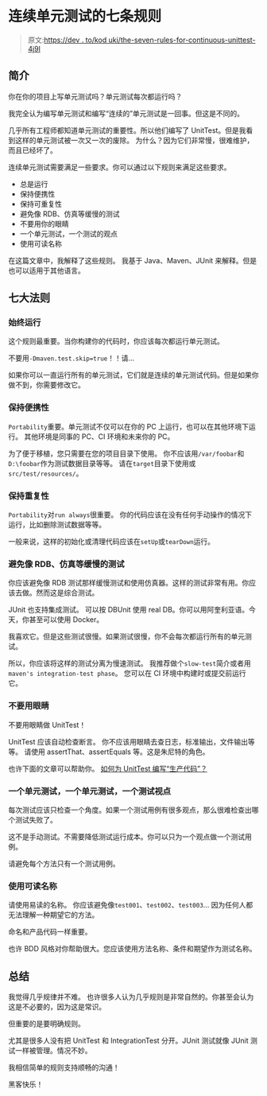 # 连续单元测试的七条规则

> 原文:[https://dev . to/kod uki/the-seven-rules-for-continuous-unittest-4j9l](https://dev.to/koduki/the-seven-rules-for-continuous-unittest-4j9l)

## [](#introduction)简介

你在你的项目上写单元测试吗？单元测试每次都运行吗？

我完全认为编写单元测试和编写“连续的”单元测试是一回事。但这是不同的。

几乎所有工程师都知道单元测试的重要性。所以他们编写了 UnitTest。但是我看到这样的单元测试被一次又一次的废除。
为什么？因为它们非常慢，很难维护，而且已经坏了。

连续单元测试需要满足一些要求。你可以通过以下规则来满足这些要求。

*   总是运行
*   保持便携性
*   保持可重复性
*   避免像 RDB、仿真等缓慢的测试
*   不要用你的眼睛
*   一个单元测试，一个测试的观点
*   使用可读名称

在这篇文章中，我解释了这些规则。
我基于 Java、Maven、JUnit 来解释。但是也可以适用于其他语言。

## [](#the-seven-rules)七大法则

### [](#run-always)始终运行

这个规则最重要。当你构建你的代码时，你应该每次都运行单元测试。

不要用`-Dmaven.test.skip=true`！！请...

如果你可以一直运行所有的单元测试，它们就是连续的单元测试代码。但是如果你做不到，你需要修改它。

### [](#keep-portability)保持便携性

`Portability`重要。单元测试不仅可以在你的 PC 上运行，也可以在其他环境下运行。
其他环境是同事的 PC、CI 环境和未来你的 PC。

为了便于移植，您只需要在您的项目目录下使用。
你不应该用`/var/foobar`和`D:\foobar`作为测试数据目录等等。
请在`target`目录下使用或`src/test/resources/`。

### [](#keep-repeatability)保持重复性

`Portability`对`run always`很重要。
你的代码应该在没有任何手动操作的情况下运行，比如删除测试数据等等。

一般来说，这样的初始化或清理代码应该在`setUp`或`tearDown`运行。

### 避免像 RDB、仿真等缓慢的测试

你应该避免像 RDB 测试那样缓慢测试和使用仿真器。这样的测试非常有用。你应该去做。然而这是综合测试。

JUnit 也支持集成测试。
可以按 DBUnit 使用 real DB。你可以用阿奎利亚语。今天，你甚至可以使用 Docker。

我喜欢它。但是这些测试很慢。如果测试很慢，你不会每次都运行所有的单元测试。

所以，你应该将这样的测试分离为慢速测试。
我推荐做个`slow-test`简介或者用`maven's integration-test phase`。
您可以在 CI 环境中构建时或提交前运行它。

### [](#dont-use-your-eyes)不要用眼睛

不要用眼睛做 UnitTest！

UnitTest 应该自动检查断言。
你不应该用眼睛去查日志，标准输出，文件输出等等。
请使用 assertThat、assertEquals 等。这是朱尼特的角色。

也许下面的文章可以帮助你。
[如何为 UnitTest 编写“生产代码”？](https://dev.to/koduki/how-do-you-write-production-code-for-unittest-5f30)

### [](#one-unittest-one-unittest-one-point-of-view-for-a-test)一个单元测试，一个单元测试，一个测试视点

每次测试应该只检查一个角度。如果一个测试用例有很多观点，那么很难检查出哪个测试失败了。

这不是手动测试。不需要降低测试运行成本。你可以只为一个观点做一个测试用例。

请避免每个方法只有一个测试用例。

### [](#use-readable-name)使用可读名称

请使用易读的名称。
你应该避免像`test001`、`test002`、`test003`...
因为任何人都无法理解一种期望它的方法。

命名和产品代码一样重要。

也许 BDD 风格对你帮助很大。您应该使用方法名称、条件和期望作为测试名称。

## [](#summary)总结

我觉得几乎规律并不难。
也许很多人认为几乎规则是非常自然的。你甚至会认为这是不必要的，因为这是常识。

但重要的是要明确规则。

尤其是很多人没有把 UnitTest 和 IntegrationTest 分开。JUnit 测试就像 JUnit 测试一样被管理。情况不妙。

我相信简单的规则支持顺畅的沟通！

黑客快乐！